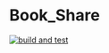 # Book_Share


[![build and test](https://github.com/farid-mzd/Book_Share/actions/workflows/FirstWorkFlow.yml/badge.svg?branch=main)](https://github.com/farid-mzd/Book_Share/actions/workflows/FirstWorkFlow.yml)
  

    
